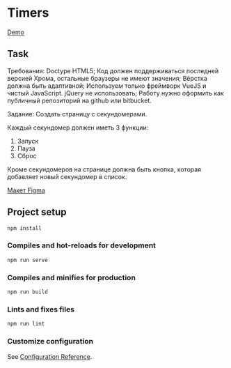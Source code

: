 # Timers
[Demo](https://dgrtf.github.io/vue-timers/)

## Task

  Требования:
Doctype HTML5;
Код должен поддерживаться последней версией Хрома, остальные браузеры не имеют значения;
Вёрстка должна быть адаптивной;
Используем только фреймворк VueJS и чистый JavaScript. jQuery не использовать;
Работу нужно оформить как публичный репозиторий на github или bitbucket.

Задание:
Создать страницу с секундомерами. 

Каждый секундомер должен иметь 3 функции:
1. Запуск
2. Пауза
3. Сброс

Кроме секундомеров на странице должна быть кнопка, которая добавляет новый секундомер в список.

[Макет Figma](https://www.figma.com/file/plPASXLUHB1SvIvz4oAvBu/%D0%A2%D0%B5%D1%81%D1%82%D0%BE%D0%B2%D0%BE%D0%B5-%D0%B7%D0%B0%D0%B4%D0%B0%D0%BD%D0%B8%D0%B5?node-id=0%3A1)


## Project setup
```
npm install
```

### Compiles and hot-reloads for development
```
npm run serve
```

### Compiles and minifies for production
```
npm run build
```

### Lints and fixes files
```
npm run lint
```

### Customize configuration
See [Configuration Reference](https://cli.vuejs.org/config/).
